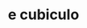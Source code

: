 ---
title: e cubiculo
meaning: out of the bedroom
ch: 9
di: (ablative singular)
pos: prepphrase
preposition: e
noun: cubiculo
---